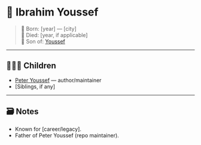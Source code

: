 # 👤 Ibrahim Youssef

> 📍 Born: [year] — [city]  
> 👴 Died: [year, if applicable]  
> 🧬 Son of: [Youssef](youssef-patriarch.md)

---

## 👨‍👩‍👦 Children

- [Peter Youssef](peter.md) — author/maintainer
- [Siblings, if any]

---

## 🗃️ Notes

- Known for [career/legacy].
- Father of Peter Youssef (repo maintainer).
